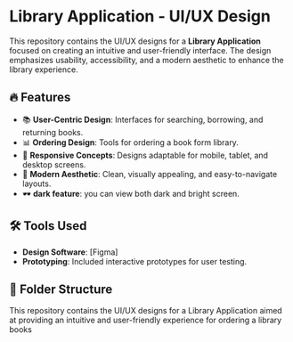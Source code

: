 # Library Application - UI/UX Design

This repository contains the UI/UX designs for a **Library Application** focused on creating an intuitive and user-friendly interface. The design emphasizes usability, accessibility, and a modern aesthetic to enhance the library experience.

## 🔥 Features
- 📚 **User-Centric Design**: Interfaces for searching, borrowing, and returning books.
- 📊 **Ordering Design**: Tools for ordering a book form library.
- 📱 **Responsive Concepts**: Designs adaptable for mobile, tablet, and desktop screens.
- 🎨 **Modern Aesthetic**: Clean, visually appealing, and easy-to-navigate layouts.
- 🕶 **dark feature**: you can view both dark and bright screen.

## 🛠️ Tools Used
- **Design Software**: [Figma] 
- **Prototyping**: Included interactive prototypes for user testing.

## 📂 Folder Structure

This repository contains the UI/UX designs for a Library Application aimed at providing an intuitive and user-friendly experience for ordering a library books
